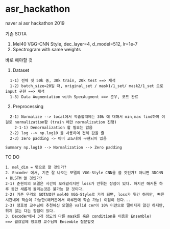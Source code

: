 # asr_hackathon
naver ai asr hackathon 2019

기존 SOTA
1. Mel40 VGG-CNN Style, dec_layer=4, d_model=512, lr=1e-7
2. Spectrogram with same weights

바로 해야할 것
1. Dataset
```
  1-1) 전체 셋 50k 중, 30k train, 20k test ==> 재석
  1-2) batch_size=20일 때, original_set / mask1/1_set/ mask2/1_set 으로 input 구현 ==> 재석
  1-3) Data Augmentation with SpecAugment ==> 준우, 코드 완료
```
2. Preprocessing
```
  2-1) Normalize --> local에서 학습할때에는 30k 에 대해서 min,max find하여 이걸로 normalization함 (train 에만 normalization 진행)
    2-1-1) Denormalization 할 필요는 없음
  2-2) log --> np.log10 을 사용하여 전체 값을 줄
  2-3) zero padding -> 이미 코드내에 구현되어 있음
  
Summary np.log10 --> Normalization --> Zero padding
```

TO DO
```
1. mel_dim = 몇으로 할 것인가?
2. Encoder 에서, 기존 잘 나오는 모델의 VGG-Style CNN을 쓸 것인가? 아니면 3DCNN + BLSTM 쓸 것인가?
2-1) 준현이의 모델은 시간이 오래걸리지만 loss가 안튀는 장점이 있다. 하지만 해커톤 하루 동안 새롭게 돌리는것은 불가능 할 것이다.
2-2) 기존 우리의 SOTA였던 mel40 VGG-Style로 가게 되면, loss가 튀긴 하지만, 빠른 시간내에 학습이 가능한(해커톤에서 하루만에 학습 가능) 이점이 있다...
2-3) 정호영 교수님이 추천하신 모델은 valid cer이 10% 미만으로 떨어지지 않긴 하지만, 튀지 않는 다는 장점이 있다.
3. Decoder에서 3개 정도의 다른 mask를 혹은 condition을 이용한 Ensemble?
==> 월요일에 정호영 교수님께 Ensemble 질문할것 
```
